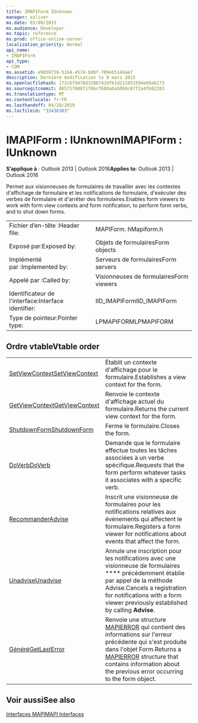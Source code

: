 ```yaml
---
title: IMAPIForm IUnknown
manager: soliver
ms.date: 03/09/2015
ms.audience: Developer
ms.topic: reference
ms.prod: office-online-server
localization_priority: Normal
api_name:
- IMAPIForm
api_type:
- COM
ms.assetid: e9059739-51b4-4574-bd0f-709eb5144ae7
description: Dernière modification le 9 mars 2015
ms.openlocfilehash: 172cbf9478d3206742df61d211051594e69ab173
ms.sourcegitcommit: 8657170d071f9bcf680aba50b9c07f2a4fb82283
ms.translationtype: MT
ms.contentlocale: fr-FR
ms.lasthandoff: 04/28/2019
ms.locfileid: "33436383"
---
```

# <a name="imapiform--iunknown"></a><span data-ttu-id="90b52-103">IMAPIForm : IUnknown</span><span class="sxs-lookup"><span data-stu-id="90b52-103">IMAPIForm : IUnknown</span></span>

  
  
<span data-ttu-id="90b52-104">**S’applique à** : Outlook 2013 | Outlook 2016</span><span class="sxs-lookup"><span data-stu-id="90b52-104">**Applies to**: Outlook 2013 | Outlook 2016</span></span> 
  
<span data-ttu-id="90b52-105">Permet aux visionneuses de formulaires de travailler avec les contextes d'affichage de formulaire et les notifications de formulaire, d'exécuter des verbes de formulaire et d'arrêter des formulaires.</span><span class="sxs-lookup"><span data-stu-id="90b52-105">Enables form viewers to work with form view contexts and form notification, to perform form verbs, and to shut down forms.</span></span>
  
|||
|:-----|:-----|
|<span data-ttu-id="90b52-106">Fichier d’en-tête :</span><span class="sxs-lookup"><span data-stu-id="90b52-106">Header file:</span></span>  <br/> |<span data-ttu-id="90b52-107">MAPIForm. h</span><span class="sxs-lookup"><span data-stu-id="90b52-107">Mapiform.h</span></span>  <br/> |
|<span data-ttu-id="90b52-108">Exposé par:</span><span class="sxs-lookup"><span data-stu-id="90b52-108">Exposed by:</span></span>  <br/> |<span data-ttu-id="90b52-109">Objets de formulaires</span><span class="sxs-lookup"><span data-stu-id="90b52-109">Form objects</span></span>  <br/> |
|<span data-ttu-id="90b52-110">Implémenté par :</span><span class="sxs-lookup"><span data-stu-id="90b52-110">Implemented by:</span></span>  <br/> |<span data-ttu-id="90b52-111">Serveurs de formulaires</span><span class="sxs-lookup"><span data-stu-id="90b52-111">Form servers</span></span>  <br/> |
|<span data-ttu-id="90b52-112">Appelé par :</span><span class="sxs-lookup"><span data-stu-id="90b52-112">Called by:</span></span>  <br/> |<span data-ttu-id="90b52-113">Visionneuses de formulaires</span><span class="sxs-lookup"><span data-stu-id="90b52-113">Form viewers</span></span>  <br/> |
|<span data-ttu-id="90b52-114">Identificateur de l'interface:</span><span class="sxs-lookup"><span data-stu-id="90b52-114">Interface identifier:</span></span>  <br/> |<span data-ttu-id="90b52-115">IID_IMAPIForm</span><span class="sxs-lookup"><span data-stu-id="90b52-115">IID_IMAPIForm</span></span>  <br/> |
|<span data-ttu-id="90b52-116">Type de pointeur:</span><span class="sxs-lookup"><span data-stu-id="90b52-116">Pointer type:</span></span>  <br/> |<span data-ttu-id="90b52-117">LPMAPIFORM</span><span class="sxs-lookup"><span data-stu-id="90b52-117">LPMAPIFORM</span></span>  <br/> |
   
## <a name="vtable-order"></a><span data-ttu-id="90b52-118">Ordre vtable</span><span class="sxs-lookup"><span data-stu-id="90b52-118">Vtable order</span></span>

|||
|:-----|:-----|
|[<span data-ttu-id="90b52-119">SetViewContext</span><span class="sxs-lookup"><span data-stu-id="90b52-119">SetViewContext</span></span>](imapiform-setviewcontext.md) <br/> |<span data-ttu-id="90b52-120">Établit un contexte d'affichage pour le formulaire.</span><span class="sxs-lookup"><span data-stu-id="90b52-120">Establishes a view context for the form.</span></span>  <br/> |
|[<span data-ttu-id="90b52-121">GetViewContext</span><span class="sxs-lookup"><span data-stu-id="90b52-121">GetViewContext</span></span>](imapiform-getviewcontext.md) <br/> |<span data-ttu-id="90b52-122">Renvoie le contexte d'affichage actuel du formulaire.</span><span class="sxs-lookup"><span data-stu-id="90b52-122">Returns the current view context for the form.</span></span>  <br/> |
|[<span data-ttu-id="90b52-123">ShutdownForm</span><span class="sxs-lookup"><span data-stu-id="90b52-123">ShutdownForm</span></span>](imapiform-shutdownform.md) <br/> |<span data-ttu-id="90b52-124">Ferme le formulaire.</span><span class="sxs-lookup"><span data-stu-id="90b52-124">Closes the form.</span></span>  <br/> |
|[<span data-ttu-id="90b52-125">DoVerb</span><span class="sxs-lookup"><span data-stu-id="90b52-125">DoVerb</span></span>](imapiform-doverb.md) <br/> |<span data-ttu-id="90b52-126">Demande que le formulaire effectue toutes les tâches associées à un verbe spécifique.</span><span class="sxs-lookup"><span data-stu-id="90b52-126">Requests that the form perform whatever tasks it associates with a specific verb.</span></span>  <br/> |
|[<span data-ttu-id="90b52-127">Recommander</span><span class="sxs-lookup"><span data-stu-id="90b52-127">Advise</span></span>](imapiform-advise.md) <br/> |<span data-ttu-id="90b52-128">Inscrit une visionneuse de formulaires pour les notifications relatives aux événements qui affectent le formulaire.</span><span class="sxs-lookup"><span data-stu-id="90b52-128">Registers a form viewer for notifications about events that affect the form.</span></span>  <br/> |
|[<span data-ttu-id="90b52-129">Unadvise</span><span class="sxs-lookup"><span data-stu-id="90b52-129">Unadvise</span></span>](imapiform-unadvise.md) <br/> |<span data-ttu-id="90b52-130">Annule une inscription pour les notifications avec une visionneuse de formulaires \*\*\*\* précédemment établie par appel de la méthode Advise.</span><span class="sxs-lookup"><span data-stu-id="90b52-130">Cancels a registration for notifications with a form viewer previously established by calling **Advise**.</span></span>  <br/> |
|[<span data-ttu-id="90b52-131">Généré</span><span class="sxs-lookup"><span data-stu-id="90b52-131">GetLastError</span></span>](imapiform-getlasterror.md) <br/> |<span data-ttu-id="90b52-132">Renvoie une structure [MAPIERROR](mapierror.md) qui contient des informations sur l'erreur précédente qui s'est produite dans l'objet Form.</span><span class="sxs-lookup"><span data-stu-id="90b52-132">Returns a [MAPIERROR](mapierror.md) structure that contains information about the previous error occurring to the form object.</span></span>  <br/> |
   
## <a name="see-also"></a><span data-ttu-id="90b52-133">Voir aussi</span><span class="sxs-lookup"><span data-stu-id="90b52-133">See also</span></span>



[<span data-ttu-id="90b52-134">Interfaces MAPI</span><span class="sxs-lookup"><span data-stu-id="90b52-134">MAPI Interfaces</span></span>](mapi-interfaces.md)


